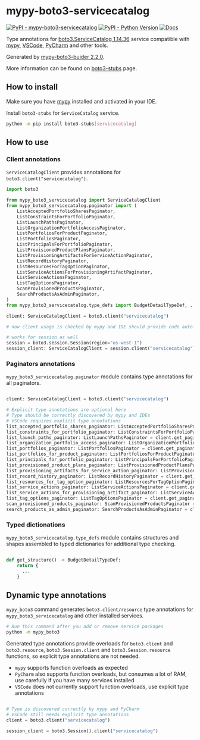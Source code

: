 # mypy-boto3-servicecatalog

[![PyPI - mypy-boto3-servicecatalog](https://img.shields.io/pypi/v/mypy-boto3-servicecatalog.svg?color=blue)](https://pypi.org/project/mypy-boto3-servicecatalog)
[![PyPI - Python Version](https://img.shields.io/pypi/pyversions/mypy-boto3-servicecatalog.svg?color=blue)](https://pypi.org/project/mypy-boto3-servicecatalog)
[![Docs](https://img.shields.io/readthedocs/mypy-boto3-builder.svg?color=blue)](https://mypy-boto3-builder.readthedocs.io/)

Type annotations for
[boto3.ServiceCatalog 1.14.36](https://boto3.amazonaws.com/v1/documentation/api/1.14.36/reference/services/servicecatalog.html#ServiceCatalog) service
compatible with [mypy](https://github.com/python/mypy), [VSCode](https://code.visualstudio.com/),
[PyCharm](https://www.jetbrains.com/pycharm/) and other tools.

Generated by [mypy-boto3-buider 2.2.0](https://github.com/vemel/mypy_boto3_builder).

More information can be found on [boto3-stubs](https://pypi.org/project/boto3-stubs/) page.

## How to install

Make sure you have [mypy](https://github.com/python/mypy) installed and activated in your IDE.

Install `boto3-stubs` for `ServiceCatalog` service.

```bash
python -m pip install boto3-stubs[servicecatalog]
```

## How to use

### Client annotations

`ServiceCatalogClient` provides annotations for `boto3.client("servicecatalog")`.

```python
import boto3

from mypy_boto3_servicecatalog import ServiceCatalogClient
from mypy_boto3_servicecatalog.paginator import (
    ListAcceptedPortfolioSharesPaginator,
    ListConstraintsForPortfolioPaginator,
    ListLaunchPathsPaginator,
    ListOrganizationPortfolioAccessPaginator,
    ListPortfoliosForProductPaginator,
    ListPortfoliosPaginator,
    ListPrincipalsForPortfolioPaginator,
    ListProvisionedProductPlansPaginator,
    ListProvisioningArtifactsForServiceActionPaginator,
    ListRecordHistoryPaginator,
    ListResourcesForTagOptionPaginator,
    ListServiceActionsForProvisioningArtifactPaginator,
    ListServiceActionsPaginator,
    ListTagOptionsPaginator,
    ScanProvisionedProductsPaginator,
    SearchProductsAsAdminPaginator,
)
from mypy_boto3_servicecatalog.type_defs import BudgetDetailTypeDef, ...

client: ServiceCatalogClient = boto3.client("servicecatalog")

# now client usage is checked by mypy and IDE should provide code auto-complete

# works for session as well
session = boto3.session.Session(region="us-west-1")
session_client: ServiceCatalogClient = session.client("servicecatalog")
```

### Paginators annotations

`mypy_boto3_servicecatalog.paginator` module contains type annotations for all paginators.

```python

client: ServiceCatalogClient = boto3.client("servicecatalog")

# Explicit type annotations are optional here
# Type should be correctly discovered by mypy and IDEs
# VSCode requires explicit type annotations
list_accepted_portfolio_shares_paginator: ListAcceptedPortfolioSharesPaginator = client.get_paginator("list_accepted_portfolio_shares")
list_constraints_for_portfolio_paginator: ListConstraintsForPortfolioPaginator = client.get_paginator("list_constraints_for_portfolio")
list_launch_paths_paginator: ListLaunchPathsPaginator = client.get_paginator("list_launch_paths")
list_organization_portfolio_access_paginator: ListOrganizationPortfolioAccessPaginator = client.get_paginator("list_organization_portfolio_access")
list_portfolios_paginator: ListPortfoliosPaginator = client.get_paginator("list_portfolios")
list_portfolios_for_product_paginator: ListPortfoliosForProductPaginator = client.get_paginator("list_portfolios_for_product")
list_principals_for_portfolio_paginator: ListPrincipalsForPortfolioPaginator = client.get_paginator("list_principals_for_portfolio")
list_provisioned_product_plans_paginator: ListProvisionedProductPlansPaginator = client.get_paginator("list_provisioned_product_plans")
list_provisioning_artifacts_for_service_action_paginator: ListProvisioningArtifactsForServiceActionPaginator = client.get_paginator("list_provisioning_artifacts_for_service_action")
list_record_history_paginator: ListRecordHistoryPaginator = client.get_paginator("list_record_history")
list_resources_for_tag_option_paginator: ListResourcesForTagOptionPaginator = client.get_paginator("list_resources_for_tag_option")
list_service_actions_paginator: ListServiceActionsPaginator = client.get_paginator("list_service_actions")
list_service_actions_for_provisioning_artifact_paginator: ListServiceActionsForProvisioningArtifactPaginator = client.get_paginator("list_service_actions_for_provisioning_artifact")
list_tag_options_paginator: ListTagOptionsPaginator = client.get_paginator("list_tag_options")
scan_provisioned_products_paginator: ScanProvisionedProductsPaginator = client.get_paginator("scan_provisioned_products")
search_products_as_admin_paginator: SearchProductsAsAdminPaginator = client.get_paginator("search_products_as_admin")
```







### Typed dictionations

`mypy_boto3_servicecatalog.type_defs` module contains structures and shapes assembled
to typed dictionaries for additional type checking.

```python

def get_structure() -> BudgetDetailTypeDef:
    return {
      ...
    }
```


## Dynamic type annotations

`mypy_boto3` command generates `boto3.client/resource` type annotations for
`mypy_boto3_servicecatalog` and other installed services.

```bash
# Run this command after you add or remove service packages
python -m mypy_boto3
```

Generated type annotations provide overloads for `boto3.client` and `boto3.resource`,
`boto3.Session.client` and `boto3.Session.resource` functions,
so explicit type annotations are not needed.

- `mypy` supports function overloads as expected
- `PyCharm` also supports function overloads, but consumes a lot of RAM, use carefully if you have many services installed
- `VSCode` does not currently support function overloads, use explicit type annotations

```python

# Type is discovered correctly by mypy and PyCharm
# VSCode still needs explicit type annotations
client = boto3.client("servicecatalog")

session_client = boto3.Session().client("servicecatalog")
```
